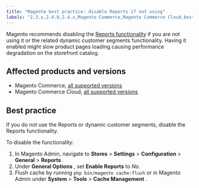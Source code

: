 ```yaml
---
title: "Magento best practice: disable Reports if not using"
labels: "2.3.x,2.4.0,2.4.x,Magento Commerce,Magento Commerce Cloud,best practices,performance,reports"
---
```


Magento recommends disabling the [Reports functionality](https://docs.magento.com/user-guide/configuration/general/reports.html) if you are not using it or the related dynamic customer segments functionality. Having it enabled might slow product pages loading causing performance degradation on the storefront catalog.

## Affected products and versions

* Magento Commerce, [all supported versions](https://magento.com/sites/default/files/magento-software-lifecycle-policy.pdf) 
* Magento Commerce Cloud, [all supported versions](https://magento.com/sites/default/files/magento-software-lifecycle-policy.pdf) 

## Best practice

If you do not use the Reports or dynamic customer segments, disable the Reports functionality.

To disable the functionality:

1. In Magento Admin, navigate to **Stores** > **Settings** > **Configuration** > **General** > **Reports** .
1. Under **General Options** , set **Enable Reports** to *No.* 
1. Flush cache by running `php bin/magento cache:flush` or in Magento Admin under **System** > **Tools** > **Cache Management** .

